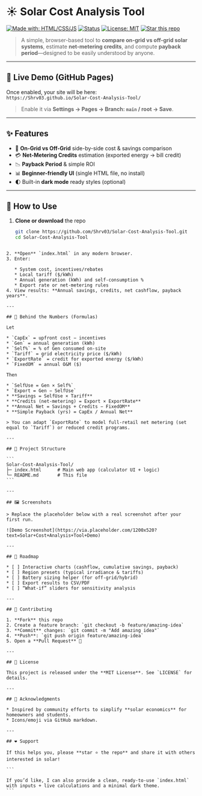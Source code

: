 
# ☀️ Solar Cost Analysis Tool

[![Made with: HTML/CSS/JS](https://img.shields.io/badge/Made%20with-HTML%20%7C%20CSS%20%7C%20JS-blue)](#)
[![Status](https://img.shields.io/badge/Status-Active-brightgreen)](#)
[![License: MIT](https://img.shields.io/badge/License-MIT-yellow.svg)](LICENSE)
[![Star this repo](https://img.shields.io/github/stars/Shrv03/Solar-Cost-Analysis-Tool?style=social)](https://github.com/Shrv03/Solar-Cost-Analysis-Tool/stargazers)

> A simple, browser-based tool to **compare on-grid vs off-grid solar systems**, estimate **net-metering credits**, and compute **payback period**—designed to be easily understood by anyone.

---

## 🌟 Live Demo (GitHub Pages)

Once enabled, your site will be here:  
`https://Shrv03.github.io/Solar-Cost-Analysis-Tool/`

> Enable it via **Settings → Pages → Branch: `main` / root → Save**.

---

## ✨ Features

- 🔋 **On-Grid vs Off-Grid** side-by-side cost & savings comparison  
- 💳 **Net-Metering Credits** estimation (exported energy → bill credit)  
- 📉 **Payback Period** & simple ROI  
- 📊 **Beginner-friendly UI** (single HTML file, no install)  
- 🌓 Built-in **dark mode** ready styles (optional)

---

## 🔧 How to Use

1. **Clone or download** the repo  
   ```bash
   git clone https://github.com/Shrv03/Solar-Cost-Analysis-Tool.git
   cd Solar-Cost-Analysis-Tool
````

2. **Open** `index.html` in any modern browser.
3. Enter:

   * System cost, incentives/rebates
   * Local tariff ($/kWh)
   * Annual generation (kWh) and self-consumption %
   * Export rate or net-metering rules
4. View results: **Annual savings, credits, net cashflow, payback years**.

---

## 🧮 Behind the Numbers (Formulas)

Let

* `CapEx` = upfront cost − incentives
* `Gen` = annual generation (kWh)
* `Self%` = % of Gen consumed on-site
* `Tariff` = grid electricity price ($/kWh)
* `ExportRate` = credit for exported energy ($/kWh)
* `FixedOM` = annual O&M ($)

Then

* `SelfUse = Gen × Self%`
* `Export = Gen − SelfUse`
* **Savings = SelfUse × Tariff**
* **Credits (net-metering) = Export × ExportRate**
* **Annual Net = Savings + Credits − FixedOM**
* **Simple Payback (yrs) = CapEx / Annual Net**

> You can adapt `ExportRate` to model full-retail net metering (set equal to `Tariff`) or reduced credit programs.

---

## 📂 Project Structure

```
Solar-Cost-Analysis-Tool/
├─ index.html      # Main web app (calculator UI + logic)
└─ README.md       # This file
```

---

## 🖼️ Screenshots

> Replace the placeholder below with a real screenshot after your first run.

![Demo Screenshot](https://via.placeholder.com/1200x520?text=Solar+Cost+Analysis+Tool+Demo)

---

## 🚀 Roadmap

* [ ] Interactive charts (cashflow, cumulative savings, payback)
* [ ] Region presets (typical irradiance & tariffs)
* [ ] Battery sizing helper (for off-grid/hybrid)
* [ ] Export results to CSV/PDF
* [ ] “What-if” sliders for sensitivity analysis

---

## 🤝 Contributing

1. **Fork** this repo
2. Create a feature branch: `git checkout -b feature/amazing-idea`
3. **Commit** changes: `git commit -m "Add amazing idea"`
4. **Push**: `git push origin feature/amazing-idea`
5. Open a **Pull Request** 🎉

---

## 📜 License

This project is released under the **MIT License**. See `LICENSE` for details.

---

## 💬 Acknowledgments

* Inspired by community efforts to simplify **solar economics** for homeowners and students.
* Icons/emoji via GitHub markdown.

---

## ❤️ Support

If this helps you, please **star ⭐ the repo** and share it with others interested in solar!

```

If you’d like, I can also provide a clean, ready-to-use `index.html` with inputs + live calculations and a minimal dark theme.
```

